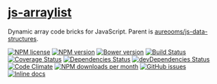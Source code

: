 [js-arraylist](http://aureooms.github.io/js-arraylist)
==

Dynamic array code bricks for JavaScript. Parent is
[aureooms/js-data-structures](https://github.com/aureooms/js-data-structures).

[![NPM license](http://img.shields.io/npm/l/@aureooms/js-arraylist.svg?style=flat)](https://raw.githubusercontent.com/aureooms/js-arraylist/master/LICENSE)
[![NPM version](http://img.shields.io/npm/v/@aureooms/js-arraylist.svg?style=flat)](https://www.npmjs.org/package/@aureooms/js-arraylist)
[![Bower version](http://img.shields.io/bower/v/@aureooms/js-arraylist.svg?style=flat)](http://bower.io/search/?q=@aureooms/js-arraylist)
[![Build Status](http://img.shields.io/travis/aureooms/js-arraylist.svg?style=flat)](https://travis-ci.org/aureooms/js-arraylist)
[![Coverage Status](http://img.shields.io/coveralls/aureooms/js-arraylist.svg?style=flat)](https://coveralls.io/r/aureooms/js-arraylist)
[![Dependencies Status](http://img.shields.io/david/aureooms/js-arraylist.svg?style=flat)](https://david-dm.org/aureooms/js-arraylist#info=dependencies)
[![devDependencies Status](http://img.shields.io/david/dev/aureooms/js-arraylist.svg?style=flat)](https://david-dm.org/aureooms/js-arraylist#info=devDependencies)
[![Code Climate](http://img.shields.io/codeclimate/github/aureooms/js-arraylist.svg?style=flat)](https://codeclimate.com/github/aureooms/js-arraylist)
[![NPM downloads per month](http://img.shields.io/npm/dm/@aureooms/js-arraylist.svg?style=flat)](https://www.npmjs.org/package/@aureooms/js-arraylist)
[![GitHub issues](http://img.shields.io/github/issues/aureooms/js-arraylist.svg?style=flat)](https://github.com/aureooms/js-arraylist/issues)
[![Inline docs](http://inch-ci.org/github/aureooms/js-arraylist.svg?branch=master&style=shields)](http://inch-ci.org/github/aureooms/js-arraylist)
